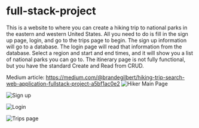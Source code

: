 # full-stack-project

This is a website to where you can create a hiking trip to national parks in the eastern and western United States. All you need to do is fill in the sign up page, login, and go to the trips page to begin. The sign up information will go to a database. The login page will read that information from the database. Select a region and start and end times, and it will show you a list of national parks you can go to. The itinerary page is not fully functional, but you have the standard Create and Read from CRUD.

Medium article: https://medium.com/@brandegilbert/hiking-trip-search-web-application-fullstack-project-a5bf1ac0e2
![Hiker Main Page](https://user-images.githubusercontent.com/87707609/134815743-6b088d3f-6ec6-46b1-8846-4804f2a63a3e.png)

![Sign up](https://user-images.githubusercontent.com/87707609/134815761-7f707ad3-2ad6-4ad8-97fa-4df93d2acb96.png)

![Login](https://user-images.githubusercontent.com/87707609/134815767-c6b08201-1049-407d-86de-5dce55d44f8c.png)

![Trips page](https://user-images.githubusercontent.com/87707609/134815771-4404fee4-2db7-452a-804e-9947a5b7fb67.png)
